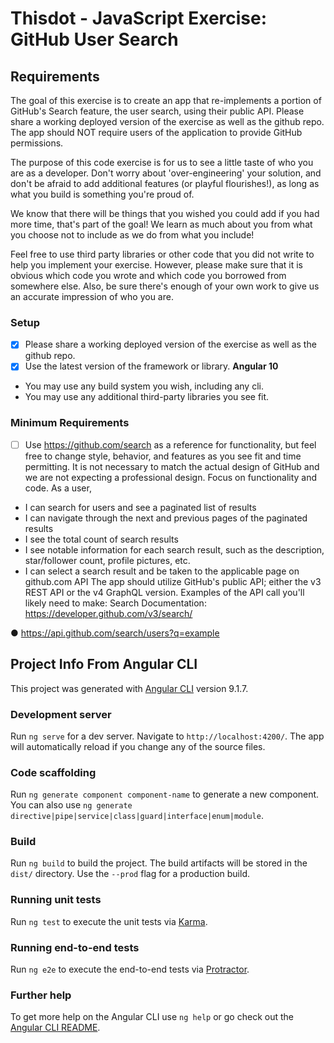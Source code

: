 # Thisdot - JavaScript Exercise: GitHub User Search

## Requirements

The goal of this exercise is to create an app that re-implements a portion of GitHub's Search feature, the user search,
using their public API.  Please share a working deployed version of the exercise as well as the github repo.  The app should NOT require users of the application to provide GitHub permissions.

The purpose of this code exercise is for us to see a little taste of who you are as a developer. Don't worry about
'over-engineering' your solution, and don't be afraid to add additional features (or playful flourishes!), as long as what
you build is something you're proud of.

We know that there will be things that you wished you could add if you had more time, that's part of the goal! We
learn as much about you from what you choose not to include as we do from what you include!

Feel free to use third party libraries or other code that you did not write to help you implement your exercise.
However, please make sure that it is obvious which code you wrote and which code you borrowed from somewhere
else. Also, be sure there's enough of your own work to give us an accurate impression of who you are.

### Setup
- [X] Please share a working deployed version of the exercise as well as the github repo.
- [X] Use the latest version of the framework or library. **Angular 10**
* You may use any build system you wish, including any cli.
* You may use any additional third-party libraries you see fit.

### Minimum Requirements
- [ ] Use https://github.com/search as a reference for functionality, but feel free to change style, behavior, and features as
you see fit and time permitting. It is not necessary to match the actual design of GitHub and we are not expecting a
professional design. Focus on functionality and code.
As a user,
* I can search for users and see a paginated list of results
* I can navigate through the next and previous pages of the paginated results
* I see the total count of search results
* I see notable information for each search result, such as the description, star/follower count, profile pictures, etc.
* I can select a search result and be taken to the applicable page on github.com API
The app should utilize GitHub's public API; either the v3 REST API or the v4 GraphQL version. Examples of the API
call you'll likely need to make:
Search
Documentation: https://developer.github.com/v3/search/

● https://api.github.com/search/users?q=example 

## Project Info From Angular CLI

This project was generated with [Angular CLI](https://github.com/angular/angular-cli) version 9.1.7.

### Development server

Run `ng serve` for a dev server. Navigate to `http://localhost:4200/`. The app will automatically reload if you change any of the source files.

### Code scaffolding

Run `ng generate component component-name` to generate a new component. You can also use `ng generate directive|pipe|service|class|guard|interface|enum|module`.

### Build

Run `ng build` to build the project. The build artifacts will be stored in the `dist/` directory. Use the `--prod` flag for a production build.

### Running unit tests

Run `ng test` to execute the unit tests via [Karma](https://karma-runner.github.io).

### Running end-to-end tests

Run `ng e2e` to execute the end-to-end tests via [Protractor](http://www.protractortest.org/).

### Further help

To get more help on the Angular CLI use `ng help` or go check out the [Angular CLI README](https://github.com/angular/angular-cli/blob/master/README.md).
